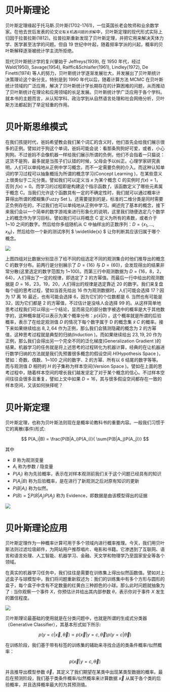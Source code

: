 # 贝叶斯理论

贝叶斯定理缘起于托马斯.贝叶斯(1702-1761)，一位英国长老会牧师和业余数学家。在他去世后发表的论文`论有关机遇问题的求解`中，贝叶斯定理的现代形式实际上归因于拉普拉斯(1812)。拉普拉斯重新发现了贝叶斯定理，并把它用来解决天体力学、医学甚至法学的问题。但自 19 世纪中叶起，随着频率学派的兴起，概率的贝叶斯解释逐渐被统计学主流所拒绝。

现代贝叶斯统计学的复兴肇始于 Jeffreys(1939), 在 1950 年代，经过 Wald(1950), Savage(1954), Raiffic&Schlaifer(1961), Lindley(1972), De Finetti(1974) 等人的努力，贝叶斯统计学逐渐发展壮大，并发展出了贝叶斯统计决策理论这个新分支。特别是到 1990 年代以后，随着计算方法 MCMC 在贝叶斯统计领域的广泛应用，解决了贝叶斯统计学长期存在的计算困难的问题，从而推动了贝叶斯统计在理论和应用领域的长足发展。贝叶斯统计学广泛应用于各个学科。就本书的主题而言，从认知学科、政治学到从自然语言处理和社会网络分析，贝叶斯方法都起到了举足轻重的作用。

# 贝叶斯思维模式

在我们孩提时代，爸妈希望教会我们某个词汇的含义时，他们首先会给我们展示很多的正例。譬如对于狗这个单词，爸妈可能会说：看那条狗狗好可爱，或者，小心狗狗。不过爸妈不会像机器一样给我们展示所谓的负例，他们不会指着一只猫说：这货不是狗，最多就是当孩子们认错的时候，父母会予以纠正。心理学家研究表明，人们可以单纯地从正例中学习概念，而不一定需要负例的介入。而这种认知单词的学习过程可以抽象概括为所谓的概念学习(Concept Learning )，在某些意义上很类似于二元分类。譬如我们可以定义当 $x$ 为某个概念 C 的实例时 $f(x) = 1$，否则 $f(x) = 0$。而学习的过程即是构建这个指示函数 $f$，该函数定义了哪些元素属于概念 C。当我们允许这个函数具有一定的不确定性时，我们就可以通过概率计算得出所谓的模糊集(Fuzzy Set )。还需要提到的是，标准的二维分类是同时需要正负例存在的，不过我们也可以单纯地从正例中学习。阐述完了基本的概念，接下来我们会以一个简单的数字游戏来进行形象化的说明，这里我们随便选定几个数学上的概念作为学习目标。譬如我们可以将概念 C 定义为所有的素数，或者介于 1~10 之间的数字。然后给你多组随机从 C 中抽样出的正数序列：$D = \{x_1,...,x_N\}$，然后给你一个新的测试序列 $ \widetilde{x} $ 让你判断其应该归属于哪个概念。

![](https://coding.net/u/hoteam/p/Cache/git/raw/master/2016/12/3/QQ20161228-0.png)

上图四组对比数据分别显示了给不同的组选定不同的观测集合时他们推导出的概念 C 的数字分布。前两行是分别展示了 $D = \{16\}$ 与 $D = \{60\}$，会发现得出的结果非常分散(这里选定的数字范围为 1~100)。而第三行中观测数据为 $D = \{16，8，2，64\}$，人们得出了一定的规律，即选定了 2 的方幂值。而最后一行中给出的观测数据是 $D = {16，23，19，20}$，人们得出的规律是选定靠近 20 的数字。我们来复盘每个组的思考过程，譬如当首先给出 $16$ 作为观测数据时，人们可能会选择 17？因为 17 离 16 最近，也有可能会选择 6，因为它们的个位数都是 6. 当然也有可能是 32，因为它们都是 2 的方幂值，不过估计是没啥人会选择 99 的。从这样简单地思考过程我们可以得出一个结论，显而易见的部分数字被选中的概率是大于其他数字的，这种概率就可以表示为某个概率分布：$p(\widetilde{x} | D)$ 。这个概率就是所谓的后验概率，表示了在给定观测值 $D$ 的情况下每个数字属于 D 的概念集 $\widetilde{x} ~ C$ 的概率。接下来如果继续给出 $8,2,64$ 作为正例，那么我们会猜测隐藏的概念为 2 的方幂值，这种思考过程就是典型的归纳(Induction )。而如果继续给出 $23,19,20$ 作为正例，那么我们会得出另一个完全不同的泛化梯度(Generalization Gradient )的结果。机器学习的任务就是将上述思考的过程转化为机器计算，经典的在让机器进行数学归纳的方法就是我们先预置很多概念的假设空间 $H$(Hypothesis Space )，譬如：奇数、偶数、1~100 之间的数字、2 的方幂、所有以 6 结尾的数字等等。而与观测值 $D$ 相符的 $H$ 的子集称为样本空间(Version Space )。譬如在上面的思考过程中，随着样本空间的增长我们越发坚定了对于某个概念的信心。不过样本空间往往会很多且重复，譬如上文中如果 $D={16}$，其与很多假设空间都存在一致的样本空间，又该如何抉择呢？

# 贝叶斯定理

贝叶斯定理，也称为贝叶斯法则现在是概率论教科书的重要内容。一般我们习惯于它的离散(事件)形式:

$$
P(A_i|B) = \frac{P(B|A_i)P(A_i)}{ \sum{P(B|A_j)P(A_j)}}
$$

其中

- $B$ 称为观测变量
- $A_i$ 称为参数 / 隐变量
- $P(A_i)$ 称为先验概率，表示在对样本观测前我们关于这个问题已经具有的知识
- $P(A_i|B)$ 称为后验概率，是在进行了新观测之后对原有知识的更新
- $P(B|A_i)$ 称为似然。
- $P(B) = \sum{P(B|A_j)P(A_j)}$ 称为 Evidence，即数据是由该模型得出的证据

![](https://i.postimg.cc/rsDkmYdq/image.png)

# 贝叶斯理论应用

贝叶斯定理作为一种概率计算可用于多个领域内进行概率推理。今天，我们用贝叶斯法则过滤垃圾邮件，为网站用户推荐唱片、电影和书籍。它渗透到了互联网、语言和语言处理、人工智能、机器学习、金融、天文学和物理学乃至国家安全等各个领域。

在真实的机器学习任务中，我们往往是需要在训练集上得出似然函数值。譬如对上述盒子与球模型中，我们将问题重新叙述为：我们的训练集中有多个方形与圆形的盒子，每个盒子中含有不定数量的红黄白三种颜色的小球。那么此时问题就抽象为了 : 当你观察一个事件 $X$，你预估计并给出其内部参数 $\theta$，表示你对于事件 $X$ 发生的置信程度。

![](http://bridge-global.com/blog/wp-content/uploads/2016/02/download.png)

贝叶斯理论最基础的使用就是在分类问题中，也就是所谓的生成式分类器（Generative Classifier），其基本形式如下所示:

$$
p(y = c | \vec{x},\vec{\theta}) \propto p(\vec{x} | y = c, \vec{\theta}) p(y = c | \vec{\theta})
$$

在训练阶段，我们基于带有标签的训练集的辅助来寻找合适的类条件概率/似然概率：

$$
p(\vec{x} | y = c, \vec{\theta})
$$

并且推导出模型参数 $\vec{\theta}$，其定义了我们期望在某类中出现某类型数据的概率。最后在预测阶段，我们基于类条件概率/似然概率来计算数据 $\vec{x}$ 从属于各个类的后验概率，并且选择概率最大的为其预测值。
